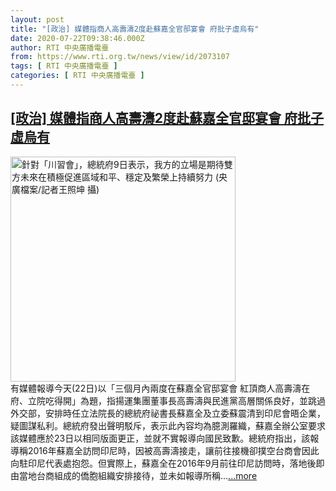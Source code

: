 ```yaml
---
layout: post
title: "[政治] 媒體指商人高壽濤2度赴蘇嘉全官邸宴會 府批子虛烏有"
date: 2020-07-22T09:38:46.000Z
author: RTI 中央廣播電臺
from: https://www.rti.org.tw/news/view/id/2073107
tags: [ RTI 中央廣播電臺 ]
categories: [ RTI 中央廣播電臺 ]
---
```

<!--1595410726000-->
[[政治] 媒體指商人高壽濤2度赴蘇嘉全官邸宴會 府批子虛烏有](https://www.rti.org.tw/news/view/id/2073107)
------

<div>
<img src="https://static.rti.org.tw/assets/thumbnails/2017/11/09/151039918797133.JPG" width="360" alt="針對「川習會」，總統府9日表示，我方的立場是期待雙方未來在積極促進區域和平、穩定及繁榮上持續努力 (央廣檔案/記者王照坤 攝)" title="針對「川習會」，總統府9日表示，我方的立場是期待雙方未來在積極促進區域和平、穩定及繁榮上持續努力 (央廣檔案/記者王照坤 攝)"><br>有媒體報導今天(22日)以「三個月內兩度在蘇嘉全官邸宴會 紅頂商人高壽濤在府、立院吃得開」為題，指揚運集團董事長高壽濤與民進黨高層關係良好，並跳過外交部，安排時任立法院長的總統府祕書長蘇嘉全及立委蘇震清到印尼會晤企業，疑圖謀私利。總統府發出聲明駁斥，表示此內容均為臆測羅織，蘇嘉全辦公室要求該媒體應於23日以相同版面更正，並就不實報導向國民致歉。總統府指出，該報導稱2016年蘇嘉全訪問印尼時，因被高壽濤接走，讓前往接機卻撲空台商會因此向駐印尼代表處抱怨。但實際上，蘇嘉全在2016年9月前往印尼訪問時，落地後即由當地台商組成的僑胞組織安排接待，並未如報導所稱...<a target="_blank" href="https://www.rti.org.tw/news/view/id/2073107">...more</a>
</div>
